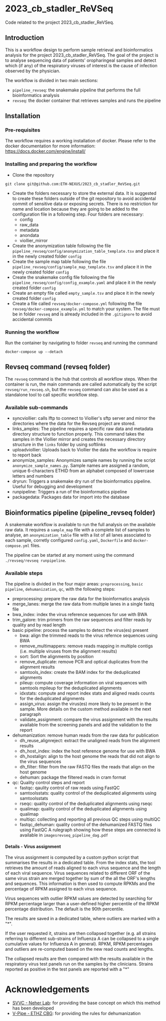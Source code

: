 # 2023_cb_stadler_ReVSeq
Code related to the project 2023_cb_stadler_ReVSeq.

## Introduction
This is a workflow design to perform sample retrieval and bioinformatics analysis for the project 2023_cb_stadler_ReVSeq. The goal of the project is to analyse sequencing data of patients' oropharingeal samples and detect which (if any) of the respiratory viruses of interest is the cause of infection observed by the physician.

The workflow is divided in two main sections:
- `pipeline_revseq`: the snakemake pipeline that performs the full bioinformatics analysis
- `revseq`: the docker container that retrieves samples and runs the pipeline

## Installation
### Pre-requisites
The workflow requires a working installation of docker. Please refer to the docker documentation for more information: https://docs.docker.com/engine/install/

### Installing and preparing the workflow

- Clone the repository
```
git clone git@github.com:ETH-NEXUS/2023_cb_stadler_ReVSeq.git
```
- Create the folders necessary to store the external data. It is suggested to create these folders outside of the git repository to avoid accidental commit of sensitive data or exposing secrets. There is no restriction for name and location because they are going to be added to the configuration file in a following step. Four folders are necessary:
  - config
  - raw_data
  - metadata
  - anondata
  - viollier_mirror
- Create the anonymization table following the file `pipeline_revseq/config/anonymization_table_template.tsv` and place it in the newly created folder `config `
- Create the sample map table following the file `pipeline_revseq/config/sample_map_template.tsv` and place it in the newly created folder `config`
- Create the snakemake config file following the file `pipeline_revseq/config/config_example.yaml` and place it in the newly created folder `config`
- Create an empty file called `empty_sample.tsv` and place it in the newly created folder `config`
- Create a file called `revseq/docker-compose.yml` following the file `revseq/docker-compose_example.yml` to match your system. The file must be in folder `revseq` and is already included in the `.gitignore` to avoid accidental commits 

### Running the workflow
Run the container by navigating to folder `revseq` and running the command
```
docker-compose up --detach
```

## Revseq command (revseq folder)
The `revseq` command is the hub that controls all workflow steps. When the container is run, the main commands are called automatically by the script `revseq/run_revseq.sh`, but the `revseq` command can also be used as a standalone tool to call specific workflow step.

### Available sub-commands
- syncviollier: calls lftp to connect to Viollier's sftp server and mirror the directories where the data for the Revseq project are stored.
- links_amples: The pipeline requires a specific raw data and metadata directory structure to function properly. This command takes the samples in the Viollier mirror and creates the necessary directory structure in the `links` folder by using softlinks
- uploadviollier: Uploads back to Viollier the data the workflow is require to report back
- anonymize_samples: Anonymizes sample names by running the script `anonymize_sample_names.py`. Sample names are assigned a random, unique 6-characters ETHID from an alphabet composed of lowercase letters and numbers
- dryrun: Triggers a snakemake dry run of the bioinformatics pipeline. Useful for debugging and development
- runpipeline: Triggers a run of the bioinformatics pipeline
- packagedata: Packages data for import into the database

## Bioinformatics pipeline (pipeline_revseq folder)
A snakemake workflow is available to run the full analysis on the available raw data. It requires a `sample_map` file with a complete list of samples to analyse, an `anonymization_table` file with a list of all lanes associated to each sample, corretly configured `config.yaml`, `Dockerfile` and `docker-compose.yml` files.

The pipeline can be started at any moment using the command `./revseq/revseq runpipeline`.

### Available steps
The pipeline is divided in the four major areas: `preprocessing`, `basic pipeline`, `dehumanization`, `qc`, with the following steps:
-  preprocessing: prepare the raw data for the bioinformatics analysis
  - merge_lanes: merge the raw data from multiple lanes in a single fastq file
  - bwa_index: index the virus reference sequences for use with BWA
  - trim_galore: trim primers from the raw sequences and filter reads by quality and by read length
- basic pipeline: process the samples to detect the virus(es) present
  - bwa: align the trimmed reads to the virus refernce sequences using BWA
  - remove_multimappers: remove reads mapping in multiple contigs (i.e. multiple viruses from the alignment results)
  - sort: Sort the alignments by position
  - remove_duplicate: remove PCR and optical duplicates from the alignment results
  - samtools_index: create the BAM index for the deduplicated alignments
  - pileup: compute coverage information on viral sequences with samtools mpileup for the deduplicated alignments
  - idxstats: compute and report index stats and aligned reads counts for the deduplicated alignments
  - assign_virus: assign the virus(es) more likely to be present in the sample. More details on the custom method available in the next paragraph
  - validate_assignment: compare the virus assignment with the results available from the screening panels and add the validation to the report
- dehumanization: remove human reads from the raw data for publication
  - dh_reuse_alignreject: extract the unaligned reads from the alignment results
  - dh_host_index: index the host reference genome for use with BWA
  - dh_hostalign: align to the host genome the reads that did not align to the virus sequences
  - dh_filter: filter from the raw FASTQ files the reads that align on the host genome
  - dehuman: package the filtered reads in cram format
- qc: Quality control steps and report
  - fastqc: qaulity control of raw reads using FastQC
  - samtoolsstats: quality control of the deduplicated alignments using samtoolsstats
  - rseqc: quality control of the deduplicated alignments using rseqc
  - qualimap: quality control of the deduplicated alignments using qualimap
  - multiqc: collecting and reporting all previous QC steps using multiQC
  - fastqc_dehuman: quality control of the dehumanized FASTQ files using FastQC
A rulegraph showing how these steps are connected is available in `imagesrevseq_pipeline_dag.pdf`

#### Details - Virus assignment
The virus assignment is computed by a custom python script that summarises the results in a dedicated table.
From the index stats, the tool retrieves the amount of reads aligned to each virus sequence and the length of each viral sequence.
Virus sequences related to different ORF of the same virus strain are merged together by sum of the all the ORF's lengths and sequences.
This information is then used to compute RPKMs and the percentage of RPKM assigned to each virus sequence.

Virus sequences with outlier RPKM values are detected by searching for RPKM percentage larger than a user-defined higher percentile of the RPKM percentage distribution. The default is the 90th percentile.

The results are saved in a dedicated table, where outliers are marked with a "*".

If the user requested it, strains are then collapsed together (e.g. all strains referring to different sub-strains of Influenza A can be collapsed to a single cumulative values for Influenza A in general). RPKM, RPKM percentages and outliers are re-computed based on the new read counts and lengths.

The collapsed results are then compared with the results available in the respiratory virus test panels run on the samples by the clinicians. Strains reported as positive in the test panels are reported with a "*"

# Acknowledgements
- [SVVC - Neher Lab](https://github.com/neherlab/SVVC): for providing the base concept on which this method has been developed
- [V-Pipe - ETHZ CBG](https://github.com/cbg-ethz/V-pipe): for providing the rules for dehumanization